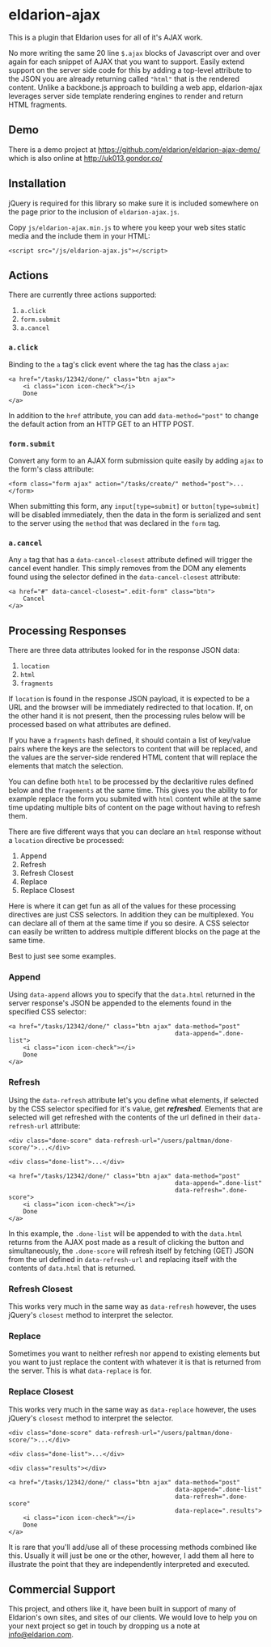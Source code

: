 # eldarion-ajax

This is a plugin that Eldarion uses for all of it's AJAX work.

No more writing the same 20 line ```$.ajax``` blocks of Javascript over and over again for each snippet of AJAX that you want to support. Easily extend support on the server side code for this by adding a top-level attribute to the JSON you are already returning called ```"html"``` that is the rendered content. Unlike a backbone.js approach to building a web app, eldarion-ajax leverages server side template rendering engines to render and return HTML fragments.

## Demo

There is a demo project at https://github.com/eldarion/eldarion-ajax-demo/ which is also online at http://uk013.gondor.co/


## Installation

jQuery is required for this library so make sure it is included somewhere on the page
prior to the inclusion of ``eldarion-ajax.js``.

Copy ```js/eldarion-ajax.min.js``` to where you keep your web sites static 
media and the include them in your HTML:

```
<script src="/js/eldarion-ajax.js"></script>
```

## Actions
There are currently three actions supported:

1. ```a.click```
2. ```form.submit```
3. ```a.cancel```

### ```a.click```
Binding to the ```a``` tag's click event where the tag has the class ```ajax```:

```
<a href="/tasks/12342/done/" class="btn ajax">
    <i class="icon icon-check"></i>
    Done
</a>
```

In addition to the ```href``` attribute, you can add ```data-method="post"``` to
change the default action from an HTTP GET to an HTTP POST.


### ```form.submit```
Convert any form to an AJAX form submission quite easily by adding ```ajax``` to the
form's class attribute:

```
<form class="form ajax" action="/tasks/create/" method="post">...</form>
```

When submitting this form, any ```input[type=submit]``` or ```button[type=submit]```
will be disabled immediately, then the data in the form is serialized and sent to the
server using the ```method``` that was declared in the ```form``` tag.


### ```a.cancel```
Any ```a``` tag that has a ```data-cancel-closest``` attribute defined will trigger
the cancel event handler. This simply removes from the DOM any elements found using
the selector defined in the ```data-cancel-closest``` attribute:

```
<a href="#" data-cancel-closest=".edit-form" class="btn">
    Cancel
</a>
```


## Processing Responses
There are three data attributes looked for in the response JSON data:

1. ```location```
2. ```html```
3. ```fragments```

If ```location``` is found in the response JSON payload, it is expected to be a URL
and the browser will be immediately redirected to that location. If, on the other hand
it is not present, then the processing rules below will be processed based on
what attributes are defined.

If you have a ```fragments``` hash defined, it should contain a list of key/value
pairs where the keys are the selectors to content that will be replaced, and the
values are the server-side rendered HTML content that will replace the elements
that match the selection.

You can define both ```html``` to be processed by the declaritive rules defined
below and the ```fragements``` at the same time. This gives you the ability to
for example replace the form you submited with ```html``` content while at the
same time updating multiple bits of content on the page without having to
refresh them.

There are five different ways that you can declare an ```html``` response
without a ```location``` directive be processed:

1. Append
2. Refresh
3. Refresh Closest
4. Replace
5. Replace Closest

Here is where it can get fun as all of the values for these processing directives are
just CSS selectors. In addition they can be multiplexed. You can declare all of them
at the same time if you so desire. A CSS selector can easily be written to address
multiple different blocks on the page at the same time.

Best to just see some examples.

### Append

Using ```data-append``` allows you to specify that the ```data.html``` returned in the
server response's JSON be appended to the elements found in the specified CSS selector:

```
<a href="/tasks/12342/done/" class="btn ajax" data-method="post"
                                              data-append=".done-list">
    <i class="icon icon-check"></i>
    Done
</a>
```

### Refresh

Using the ```data-refresh``` attribute let's you define what elements, if selected by the
CSS selector specified for it's value, get **_refreshed_**. Elements that are selected will
get refreshed with the contents of the url defined in their ```data-refresh-url```
attribute:

```
<div class="done-score" data-refresh-url="/users/paltman/done-score/">...</div>

<div class="done-list">...</div>

<a href="/tasks/12342/done/" class="btn ajax" data-method="post"
                                              data-append=".done-list"
                                              data-refresh=".done-score">
    <i class="icon icon-check"></i>
    Done
</a>
```

In this example, the ```.done-list``` will be appended to with the ```data.html``` returns from 
the AJAX post made as a result of clicking the button and simultaneously, the ```.done-score```
will refresh itself by fetching (GET) JSON from the url defined in ```data-refresh-url``` and
replacing itself with the contents of ```data.html``` that is returned.

### Refresh Closest

This works very much in the same way as ```data-refresh``` however, the uses jQuery's ```closest```
method to interpret the selector.

### Replace

Sometimes you want to neither refresh nor append to existing elements but you want to just replace
the content with whatever it is that is returned from the server. This is what ```data-replace```
is for.

### Replace Closest

This works very much in the same way as ```data-replace``` however, the uses jQuery's ```closest```
method to interpret the selector.

```
<div class="done-score" data-refresh-url="/users/paltman/done-score/">...</div>

<div class="done-list">...</div>

<div class="results"></div>

<a href="/tasks/12342/done/" class="btn ajax" data-method="post"
                                              data-append=".done-list"
                                              data-refresh=".done-score"
                                              data-replace=".results">
    <i class="icon icon-check"></i>
    Done
</a>
```

It is rare that you'll add/use all of these processing methods combined like this. Usually it will
just be one or the other, however, I add them all here to illustrate the point that they are
independently interpreted and executed.


## Commercial Support

This project, and others like it, have been built in support of many of Eldarion's
own sites, and sites of our clients. We would love to help you on your next project
so get in touch by dropping us a note at info@eldarion.com.